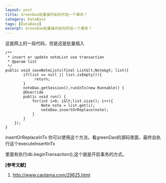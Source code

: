```yaml
---
layout: post
title: GreenDao批量操作如何开启一个事务？
category: DataBase
tags: [DataBase]
excerpt: GreenDao批量操作如何开启一个事务？
---
```


这是网上的一段代码，但是这是批量插入

	/**
     * insert or update noteList use transaction
     * @param list
     */  
    public void saveNoteLists(final List&lt;Note&gt; list){  
            if(list == null || list.isEmpty()){  
                 return;  
            }  
            noteDao.getSession().runInTx(new Runnable() {  
            @Override  
            public void run() {  
                for(int i=0; i&lt;list.size(); i++){  
                    Note note = list.get(i);  
                    noteDao.insertOrReplace(note);  
                }  
            }  
        });           
    }
	
insertOrReplaceInTx 你可以使用这个方法，看greenDao的源码里面，最终会执行这个executeInsertInTx

里面有执行db.beginTransaction();这个就是开启事务的方式。


**[参考文献]**

1. <http://www.caotama.com/29625.html>

